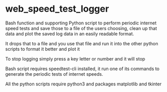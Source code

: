 # web_speed_test_logger
Bash function and supporting Python script to perform periodic internet speed tests and save those to a file of the users choosing, clean up that data and plot the saved log data in an easily readable format.

It drops that to a file and you use that file and run it into the other python scripts to format it better and plot it

To stop logging simply press a key letter or number and it will stop

Bash script requires speedtest-cli installed, it run one of its commands to generate the periodic tests of internet speeds.

All the python scripts require python3 and packages matplotlib and tkinter
